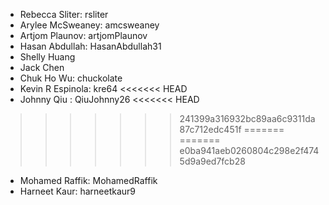 * Rebecca Sliter: rsliter
* Arylee McSweaney: amcsweaney
* Artjom Plaunov: artjomPlaunov 
* Hasan Abdullah: HasanAbdullah31
* Shelly Huang
* Jack Chen
* Chuk Ho Wu: chuckolate
* Kevin R Espinola: kre64
<<<<<<< HEAD
* Johnny Qiu : QiuJohnny26
<<<<<<< HEAD
>>>>>>> 241399a316932bc89aa6c9311da87c712edc451f
=======
=======
>>>>>>> e0ba941aeb0260804c298e2f4745d9a9ed7fcb28
* Mohamed Raffik: MohamedRaffik
* Harneet Kaur: harneetkaur9
